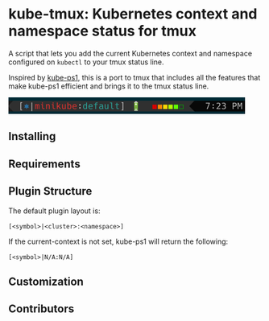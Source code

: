 kube-tmux: Kubernetes context and namespace status for tmux
===========================================================

A script that lets you add the current Kubernetes context and namespace configured
on `kubectl` to your tmux status line.

Inspired by [kube-ps1](https://github.com/jonmosco/kube-ps1), this is a port
to tmux that includes all the features that make kube-ps1 efficient and brings
it to the tmux status line.

![prompt](img/screenshot.png)

## Installing

## Requirements

## Plugin Structure

The default plugin layout is:

```
[<symbol>|<cluster>:<namespace>]
```

If the current-context is not set, kube-ps1 will return the following:

```
[<symbol>|N/A:N/A]
```

## Customization

## Contributors
